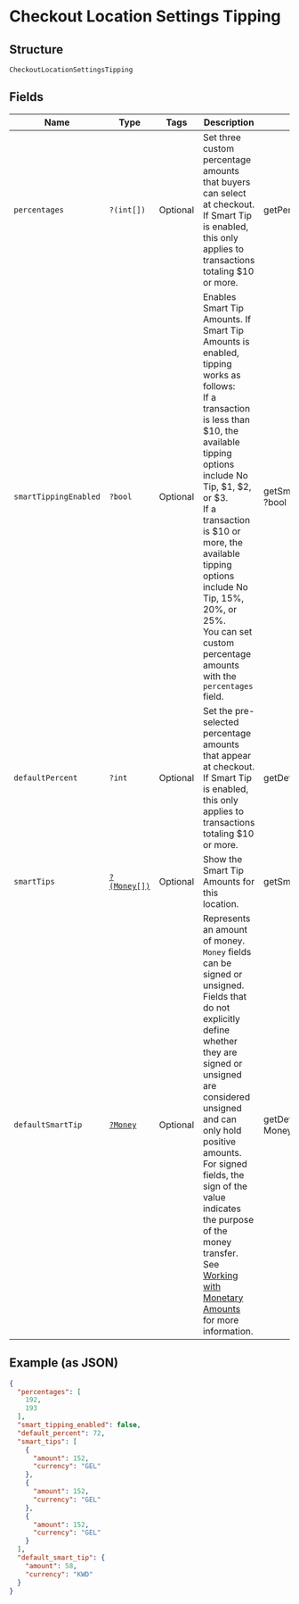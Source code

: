 
# Checkout Location Settings Tipping

## Structure

`CheckoutLocationSettingsTipping`

## Fields

| Name | Type | Tags | Description | Getter | Setter |
|  --- | --- | --- | --- | --- | --- |
| `percentages` | `?(int[])` | Optional | Set three custom percentage amounts that buyers can select at checkout. If Smart Tip is enabled, this only applies to transactions totaling $10 or more. | getPercentages(): ?array | setPercentages(?array percentages): void |
| `smartTippingEnabled` | `?bool` | Optional | Enables Smart Tip Amounts. If Smart Tip Amounts is enabled, tipping works as follows:<br>If a transaction is less than $10, the available tipping options include No Tip, $1, $2, or $3.<br>If a transaction is $10 or more, the available tipping options include No Tip, 15%, 20%, or 25%.<br>You can set custom percentage amounts with the `percentages` field. | getSmartTippingEnabled(): ?bool | setSmartTippingEnabled(?bool smartTippingEnabled): void |
| `defaultPercent` | `?int` | Optional | Set the pre-selected percentage amounts that appear at checkout. If Smart Tip is enabled, this only applies to transactions totaling $10 or more. | getDefaultPercent(): ?int | setDefaultPercent(?int defaultPercent): void |
| `smartTips` | [`?(Money[])`](../../doc/models/money.md) | Optional | Show the Smart Tip Amounts for this location. | getSmartTips(): ?array | setSmartTips(?array smartTips): void |
| `defaultSmartTip` | [`?Money`](../../doc/models/money.md) | Optional | Represents an amount of money. `Money` fields can be signed or unsigned.<br>Fields that do not explicitly define whether they are signed or unsigned are<br>considered unsigned and can only hold positive amounts. For signed fields, the<br>sign of the value indicates the purpose of the money transfer. See<br>[Working with Monetary Amounts](https://developer.squareup.com/docs/build-basics/working-with-monetary-amounts)<br>for more information. | getDefaultSmartTip(): ?Money | setDefaultSmartTip(?Money defaultSmartTip): void |

## Example (as JSON)

```json
{
  "percentages": [
    192,
    193
  ],
  "smart_tipping_enabled": false,
  "default_percent": 72,
  "smart_tips": [
    {
      "amount": 152,
      "currency": "GEL"
    },
    {
      "amount": 152,
      "currency": "GEL"
    },
    {
      "amount": 152,
      "currency": "GEL"
    }
  ],
  "default_smart_tip": {
    "amount": 58,
    "currency": "KWD"
  }
}
```

